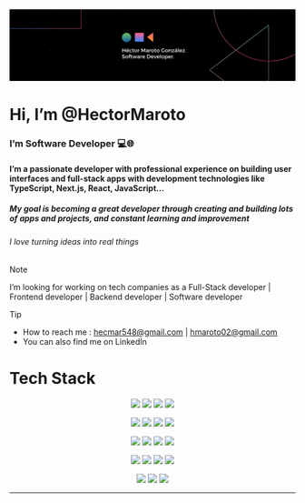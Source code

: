 
<img style="object-fit: contain;" src="my-card.png" loading="eager" alt="my-card"/>

<h1>Hi, I’m @HectorMaroto </h1>
<h3>I’m Software Developer 💻🌐</h3>
<h4>I’m a passionate developer with professional experience on building user interfaces and full-stack apps with development technologies like TypeScript, Next.js, React, JavaScript...</h4>
<h5>My goal is becoming a great developer through creating and building lots of apps and projects, and constant learning and improvement</h5>
<h6>I love turning ideas into real things</h6>

> [!NOTE]
> I’m looking for working on tech companies as a Full-Stack developer | Frontend developer | Backend developer | Software developer

> [!TIP]
> - How to reach me : hecmar548@gmail.com | hmaroto02@gmail.com
> - You can also find me on <a target="_blank" style="text-decoration: none;" href="https://linkedin.com/in/héctor-maroto-gonzález-06a0432b6">LinkedIn</a>

<!---
HectorMaroto/HectorMaroto is a ✨ special ✨ repository because its `README.md` (this file) appears on your GitHub profile.
You can click the Preview link to take a look at your changes.
--->


<h1>Tech Stack</h1>

<p align="center">
    <img src="https://img.shields.io/badge/TypeScript-007ACC?style=for-the-badge&logo=typescript&logoColor=white" />
    <img src="https://img.shields.io/badge/JavaScript-323330?style=for-the-badge&logo=javascript&logoColor=F7DF1E" />
    <img src="https://img.shields.io/badge/HTML5-E34F26?style=for-the-badge&logo=html5&logoColor=white" />
    <img src="https://img.shields.io/badge/CSS3-1572B6?style=for-the-badge&logo=css3&logoColor=white" />
</p>
<p align="center">
    <img src="https://img.shields.io/badge/Tailwind_CSS-38B2AC?style=for-the-badge&logo=tailwind-css&logoColor=white" />
    <img src="https://img.shields.io/badge/Sass-CC6699?style=for-the-badge&logo=sass&logoColor=white" />
    <img src="https://img.shields.io/badge/React-20232A?style=for-the-badge&logo=react&logoColor=61DAFB" />
    <img src="https://img.shields.io/badge/next%20js-000000?style=for-the-badge&logo=nextdotjs&logoColor=white" />
</p>
<p align="center">
    <img src="https://img.shields.io/badge/Java-F22D03?style=for-the-badge&logo=JAVA&logoColor=white" />
    <img src="https://img.shields.io/badge/Node%20js-339933?style=for-the-badge&logo=nodedotjs&logoColor=white" />
    <img src="https://img.shields.io/badge/Express%20js-000000?style=for-the-badge&logo=express&logoColor=white" />
    <img src="https://img.shields.io/badge/npm-CB3837?style=for-the-badge&logo=npm&logoColor=white" />
</p>
<p align="center">
    <img src="https://img.shields.io/badge/MySQL-005C84?style=for-the-badge&logo=mysql&logoColor=white" />
    <img src="https://img.shields.io/badge/GIT-E44C30?style=for-the-badge&logo=git&logoColor=white" />
    <img src="https://img.shields.io/badge/MongoDB-4EA94B?style=for-the-badge&logo=mongodb&logoColor=white" />
    <img src="https://img.shields.io/badge/Handlebars%20js-f0772b?style=for-the-badge&logo=handlebarsdotjs&logoColor=black" />
</p>
<p align="center">
    <img src="https://img.shields.io/badge/Sqlite-003B57?style=for-the-badge&logo=sqlite&logoColor=white" />
    <img src="https://img.shields.io/badge/PostgreSQL-316192?style=for-the-badge&logo=postgresql&logoColor=white" />
    <img src="https://img.shields.io/badge/Prisma-3982CE?style=for-the-badge&logo=Prisma&logoColor=white" />
</p>








---
